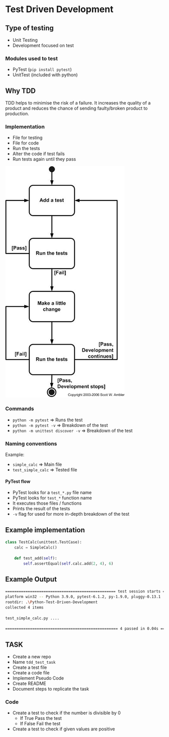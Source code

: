# Test Driven Development

## Type of testing

- Unit Testing
- Development focused on test

### Modules used to test

- PyTest (`pip install pytest`)
- UnitTest (included with python)

## Why TDD

TDD helps to minimise the risk of a failure. It increases the quality of a product and reduces the chance of sending faulty/broken product to production.

### Implementation

- File for testing
- File for code
- Run the tests
- Alter the code if test fails
- Run tests again until they pass

![TDD](tdd.jpg)

### Commands

- `python -m pytest` => Runs the test
- `python -m pytest -v` => Breakdown of the test
- `python -m unittest discover -v` => Breakdown of the test

### Naming conventions

Example:

- `simple_calc` => Main file
- `test_simple_calc` => Tested file

#### PyTest flow

- PyTest looks for a `test_*.py` file name
- PyTest looks for `test_*` function name
- It executes those files / functions
- Prints the result of the tests
- `-v` flag for used for more in-depth breakdown of the test

## Example implementation

```python
class TestCalc(unittest.TestCase):
    calc = SimpleCalc()

    def test_add(self):
        self.assertEqual(self.calc.add(2, 4), 6)
```

## Example Output

```bash
================================================= test session starts =================================================
platform win32 -- Python 3.9.0, pytest-6.1.2, py-1.9.0, pluggy-0.13.1
rootdir: .\Python-Test-Driven-Development
collected 4 items

test_simple_calc.py ....                                                                                         [100%]

================================================== 4 passed in 0.04s ==================================================
```

## TASK

- Create a new repo
- Name `tdd_test_task`
- Create a test file
- Create a code file
- Implement Pseudo Code
- Create README
- Document steps to replicate the task

### Code

- Create a test to check if the number is divisible by 0
  - If True Pass the test
  - If False Fail the test
- Create a test to check if given values are positive

